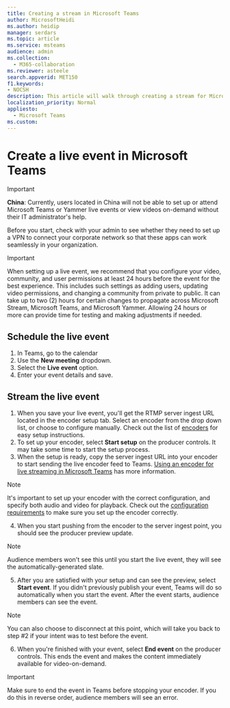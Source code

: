 ```yaml
---
title: Creating a stream in Microsoft Teams
author: MicrosoftHeidi
ms.author: heidip
manager: serdars
ms.topic: article
ms.service: msteams
audience: admin
ms.collection: 
  - M365-collaboration
ms.reviewer: asteele
search.appverid: MET150
f1.keywords:
- NOCSH
description: This article will walk through creating a stream for Microsoft Teams streaming events.
localization_priority: Normal
appliesto: 
  - Microsoft Teams
ms.custom:
---
```


# Create a live event in Microsoft Teams

> [!IMPORTANT]
> **China**: Currently, users located in China will not be able to set up or attend Microsoft Teams or Yammer live events or view videos on-demand without their IT administrator's help.
>
> Before you start, check with your admin to see whether they need to set up a VPN to connect your corporate network so that these apps can work seamlessly in your organization.

> [!IMPORTANT]
> When setting up a live event, we recommend that you configure your video, community, and user permissions at least 24 hours before the event for the best experience. This includes such settings as adding users, updating video permissions, and changing a community from private to public. It can take up to two (2) hours for certain changes to propagate across Microsoft Stream, Microsoft Teams, and Microsoft Yammer. Allowing 24 hours or more can provide time for testing and making adjustments if needed.

## Schedule the live event

1. In Teams, go to the calendar
2. Use the **New meeting** dropdown.
3. Select the **Live event** option.
4. Enter your event details and save.

## Stream the live event

1. When you save your live event, you'll get the RTMP server ingest URL located in the encoder setup tab. Select an encoder from the drop down list, or choose to configure manually. Check out the list of [encoders](teams-stream-setup.md) for easy setup instructions.
2. To set up your encoder, select **Start setup** on the producer controls. It may take some time to start the setup process.
3. When the setup is ready, copy the server ingest URL into your encoder to start sending the live encoder feed to Teams. [Using an encoder for live streaming in Microsoft Teams](teams-stream-setup.md) has more information.

> [!NOTE]
> It's important to set up your encoder with the correct configuration, and specify both audio and video for playback. Check out the [configuration requirements](teams-stream-configuration.md) to make sure you set up the encoder correctly.

4. When you start pushing from the encoder to the server ingest point, you should see the producer preview update.

> [!NOTE]
> Audience members won't see this until you start the live event, they will see the automatically-generated slate.

5. After you are satisfied with your setup and can see the preview, select **Start event**. If you didn't previously publish your event, Teams will do so automatically when you start the event. After the event starts, audience members can see the event.

> [!NOTE]
> You can also choose to disconnect at this point, which will take you back to step #2 if your intent was to test before the event.

6. When you're finished with your event, select **End event** on the producer controls. This ends the event and makes the content immediately available for video-on-demand.

  > [!IMPORTANT]
  > Make sure to end the event in Teams before stopping your encoder. If you do this in reverse order, audience members will see an error.
